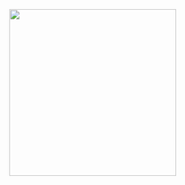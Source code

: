 
<img src="[https://github.com/favicon.ico](https://github.com/user-attachments/assets/6494333b-34db-4c1e-bdff-71d40e31fd5a)" width="300">

